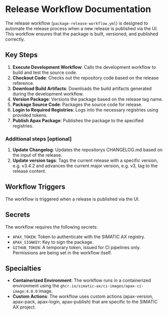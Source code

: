 # Release Workflow Documentation

The release workflow (`package-release-workflow.yml`) is designed to automate the release process when a new release is published via the UI. This workflow ensures that the package is built, versioned, and published correctly.

## Key Steps

1. **Execute Development Workflow**: Calls the development workflow to build and test the source code.
2. **Checkout Code**: Checks out the repository code based on the release reference.
3. **Download Build Artifacts**: Downloads the build artifacts generated during the development workflow.
4. **Version Package**: Versions the package based on the release tag name.
5. **Package Source Code**: Packages the source code for release.
6. **Login to Required Registries**: Logs into the necessary registries using provided tokens.
7. **Publish Apax Package**: Publishes the package to the specified registries.

### Additional steps [optional]
1. **Update Changelog**: Updates the repositorys CHANGELOG.md based on the input of the release.
2. **Update version tags**: Tags the current release with a specific version, e.g. v3.4.2 and advances the current major version, e.g. v3, tag to the release content.

## Workflow Triggers

The workflow is triggered when a release is published via the UI.

## Secrets

The workflow requires the following secrets:
- `APAX_TOKEN`: Token to authenticate with the SIMATIC AX registry.
- `APAX_SIGNKEY`: Key to sign the package.
- `GITHUB_TOKEN`: A temporary token, issued for CI pipelines only. Permissions are being set in the workflow itself.

## Specialties

- **Containerized Environment**: The workflow runs in a containerized environment using the `ghcr.io/simatic-ax/ci-images/apax-ci-image:4.0.0` image.
- **Custom Actions**: The workflow uses custom actions (apax-version, apax-pack, apax-login, apax-publish) that are specific to the SIMATIC AX project.
